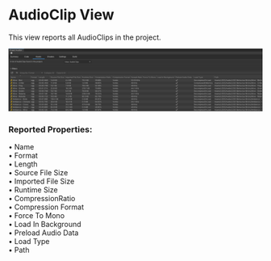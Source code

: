 <a name="AudioClip"></a>
# AudioClip View
This view reports all AudioClips in the project.

<img src="images/audio-clip.png">

### Reported Properties: ###
•	Name <br>
•	Format <br>
•	Length <br>
•	Source File Size <br>
•	Imported File Size <br>
•	Runtime Size <br>
•	CompressionRatio <br>
•	Compression Format <br>
•	Force To Mono <br>
•	Load In Background <br>
•	Preload Audio Data <br>
•	Load Type <br>
•	Path